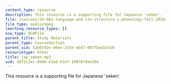 ```yaml
---
content_type: resource
description: This resource is a supporting file for Japanese 'seken'.
file: /courses/24-901-language-and-its-structure-i-phonology-fall-2010/d8f2c3ec094be3a863af1907674ee29a_jap_seken.mp3
file_type: audio/mpeg
learning_resource_types: []
ocw_type: OCWFile
parent_title: Study Materials
parent_type: CourseSection
parent_uid: 52b0792e-d6ee-155e-eb47-087fbada3cb6
resourcetype: Other
title: jap_seken.mp3
uid: d8f2c3ec-094b-e3a8-63af-1907674ee29a
---
```

This resource is a supporting file for Japanese 'seken'.
